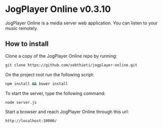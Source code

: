 JogPlayer Online v0.3.10
================

JogPlayer Online is a media server web application. You can listen to your music remotely.


How to install
--------------

Clone a copy of the JogPlayer Online repo by running:

```bash
git clone https://github.com/sebthieti/jogplayer-online.git
```

On the project root run the following script:

```bash
npm install && bower install
```

To start the server, type the following command:

```bash
node server.js
```

Start a browser and reach JogPlayer Online through this url: 

```bash
http://localhost:10000/
```
